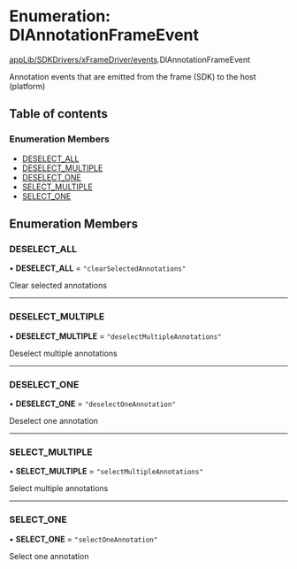 # Enumeration: DlAnnotationFrameEvent

[appLib/SDKDrivers/xFrameDriver/events](../modules/appLib_SDKDrivers_xFrameDriver_events.md).DlAnnotationFrameEvent

Annotation events that are emitted from the frame (SDK) to the host (platform)

## Table of contents

### Enumeration Members

- [DESELECT\_ALL](appLib_SDKDrivers_xFrameDriver_events.DlAnnotationFrameEvent.md#deselect_all)
- [DESELECT\_MULTIPLE](appLib_SDKDrivers_xFrameDriver_events.DlAnnotationFrameEvent.md#deselect_multiple)
- [DESELECT\_ONE](appLib_SDKDrivers_xFrameDriver_events.DlAnnotationFrameEvent.md#deselect_one)
- [SELECT\_MULTIPLE](appLib_SDKDrivers_xFrameDriver_events.DlAnnotationFrameEvent.md#select_multiple)
- [SELECT\_ONE](appLib_SDKDrivers_xFrameDriver_events.DlAnnotationFrameEvent.md#select_one)

## Enumeration Members

### DESELECT\_ALL

• **DESELECT\_ALL** = ``"clearSelectedAnnotations"``

Clear selected annotations

___

### DESELECT\_MULTIPLE

• **DESELECT\_MULTIPLE** = ``"deselectMultipleAnnotations"``

Deselect multiple annotations

___

### DESELECT\_ONE

• **DESELECT\_ONE** = ``"deselectOneAnnotation"``

Deselect one annotation

___

### SELECT\_MULTIPLE

• **SELECT\_MULTIPLE** = ``"selectMultipleAnnotations"``

Select multiple annotations

___

### SELECT\_ONE

• **SELECT\_ONE** = ``"selectOneAnnotation"``

Select one annotation
